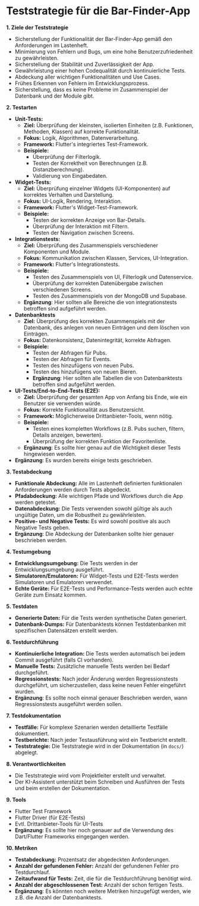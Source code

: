 # Teststrategie für die Bar-Finder-App

**1. Ziele der Teststrategie**

*   Sicherstellung der Funktionalität der Bar-Finder-App gemäß den Anforderungen im Lastenheft.
*   Minimierung von Fehlern und Bugs, um eine hohe Benutzerzufriedenheit zu gewährleisten.
*   Sicherstellung der Stabilität und Zuverlässigkeit der App.
*   Gewährleistung einer hohen Codequalität durch kontinuierliche Tests.
*   Abdeckung aller wichtigen Funktionalitäten und Use Cases.
*   Frühes Erkennen von Fehlern im Entwicklungsprozess.
*   Sicherstellung, dass es keine Probleme im Zusammenspiel der Datenbank und der Module gibt.

**2. Testarten**

*   **Unit-Tests:**
    *   **Ziel:** Überprüfung der kleinsten, isolierten Einheiten (z.B. Funktionen, Methoden, Klassen) auf korrekte Funktionalität.
    *   **Fokus:** Logik, Algorithmen, Datenverarbeitung.
    *   **Framework:** Flutter's integriertes Test-Framework.
    *   **Beispiele:**
        *   Überprüfung der Filterlogik.
        *   Testen der Korrektheit von Berechnungen (z.B. Distanzberechnung).
        *   Validierung von Eingabedaten.
*   **Widget-Tests:**
    *   **Ziel:** Überprüfung einzelner Widgets (UI-Komponenten) auf korrektes Verhalten und Darstellung.
    *   **Fokus:** UI-Logik, Rendering, Interaktion.
    *   **Framework:** Flutter's Widget-Test-Framework.
    *   **Beispiele:**
        *   Testen der korrekten Anzeige von Bar-Details.
        *   Überprüfung der Interaktion mit Filtern.
        *   Testen der Navigation zwischen Screens.
*   **Integrationstests:**
    *   **Ziel:** Überprüfung des Zusammenspiels verschiedener Komponenten und Module.
    *   **Fokus:** Kommunikation zwischen Klassen, Services, UI-Integration.
    *   **Framework:** Flutter's Integrationstests.
    *   **Beispiele:**
        *   Testen des Zusammenspiels von UI, Filterlogik und Datenservice.
        *   Überprüfung der korrekten Datenübergabe zwischen verschiedenen Screens.
        *   Testen des Zusammenspiels von der MongoDB und Supabase.
    * **Ergänzung**: Hier sollten alle Bereiche die von integrationstests betroffen sind aufgeführt werden.
*   **Datenbanktests**
    *   **Ziel:** Überprüfung des korrekten Zusammenspiels mit der Datenbank, des anlegen von neuen Einträgen und dem löschen von Einträgen.
    *   **Fokus:** Datenkonsistenz, Datenintegrität, korrekte Abfragen.
    *   **Beispiele:**
        *   Testen der Abfragen für Pubs.
        *   Testen der Abfragen für Events.
        *   Testen des hinzufügens von neuen Pubs.
        *   Testen des hinzufügens von neuen Bieren.
        * **Ergänzung**: Hier sollten alle Tabellen die von Datenbanktests betroffen sind aufgeführt werden.
*   **UI-Tests/End-to-End-Tests (E2E):**
    *   **Ziel:** Überprüfung der gesamten App von Anfang bis Ende, wie ein Benutzer sie verwenden würde.
    *   **Fokus:** Korrekte Funktionalität aus Benutzersicht.
    *   **Framework:** Möglicherweise Drittanbieter-Tools, wenn nötig.
    *   **Beispiele:**
        *   Testen eines kompletten Workflows (z.B. Pubs suchen, filtern, Details anzeigen, bewerten).
        *   Überprüfung der korrekten Funktion der Favoritenliste.
    * **Ergänzung**: Es sollte hier genau auf die Wichtigkeit dieser Tests hingewiesen werden.
* **Ergänzung**: Es wurden bereits einige tests geschrieben.

**3. Testabdeckung**

*   **Funktionale Abdeckung:** Alle im Lastenheft definierten funktionalen Anforderungen werden durch Tests abgedeckt.
*   **Pfadabdeckung:** Alle wichtigen Pfade und Workflows durch die App werden getestet.
*   **Datenabdeckung:** Die Tests verwenden sowohl gültige als auch ungültige Daten, um die Robustheit zu gewährleisten.
*   **Positive- und Negative Tests:** Es wird sowohl positive als auch Negative Tests geben.
* **Ergänzung**: Die Abdeckung der Datenbanken sollte hier genauer beschrieben werden.

**4. Testumgebung**

*   **Entwicklungsumgebung:** Die Tests werden in der Entwicklungsumgebung ausgeführt.
*   **Simulatoren/Emulatoren:** Für Widget-Tests und E2E-Tests werden Simulatoren und Emulatoren verwendet.
*   **Echte Geräte:** Für E2E-Tests und Performance-Tests werden auch echte Geräte zum Einsatz kommen.

**5. Testdaten**

*   **Generierte Daten:** Für die Tests werden synthetische Daten generiert.
*   **Datenbank-Dumps:** Für Datenbanktests können Testdatenbanken mit spezifischen Datensätzen erstellt werden.

**6. Testdurchführung**

*   **Kontinuierliche Integration:** Die Tests werden automatisch bei jedem Commit ausgeführt (falls CI vorhanden).
*   **Manuelle Tests:** Zusätzliche manuelle Tests werden bei Bedarf durchgeführt.
*   **Regressionstests:** Nach jeder Änderung werden Regressionstests durchgeführt, um sicherzustellen, dass keine neuen Fehler eingeführt wurden.
* **Ergänzung**: Es sollte noch einmal genauer Beschrieben werden, wann Regressionstests ausgeführt werden sollen.

**7. Testdokumentation**

*   **Testfälle:** Für komplexe Szenarien werden detaillierte Testfälle dokumentiert.
*   **Testberichte:** Nach jeder Testausführung wird ein Testbericht erstellt.
*   **Teststrategie:** Die Teststrategie wird in der Dokumentation (in `docs/`) abgelegt.

**8. Verantwortlichkeiten**

*   Die Teststrategie wird vom Projektleiter erstellt und verwaltet.
*   Der KI-Assistent unterstützt beim Schreiben und Ausführen der Tests und beim erstellen der Dokumentation.

**9. Tools**

*   Flutter Test Framework
*   Flutter Driver (für E2E-Tests)
*   Evtl. Drittanbieter-Tools für UI-Tests
* **Ergänzung**: Es sollte hier noch genauer auf die Verwendung des Dart/Flutter Frameworks eingegangen werden.

**10. Metriken**

*   **Testabdeckung:** Prozentsatz der abgedeckten Anforderungen.
*   **Anzahl der gefundenen Fehler:** Anzahl der gefundenen Fehler pro Testdurchlauf.
*   **Zeitaufwand für Tests:** Zeit, die für die Testdurchführung benötigt wird.
*   **Anzahl der abgeschlossenen Test:** Anzahl der schon fertigen Tests.
* **Ergänzung**: Es könnten noch weitere Metriken hinzugefügt werden, wie z.B. die Anzahl der Datenbanktests.